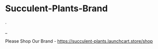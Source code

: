 # Succulent-Plants-Brand
.

_

Please Shop Our Brand - https://succulent-plants.launchcart.store/shop
